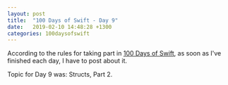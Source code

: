 ```yaml
---
layout: post
title:  "100 Days of Swift - Day 9"
date:   2019-02-10 14:48:28 +1300
categories: 100daysofswift
---
```

According to the rules for taking part in [100 Days of Swift](https://www.hackingwithswift.com/100), as soon as I've finished each day, I have to post about it.

Topic for Day 9 was: Structs, Part 2.

